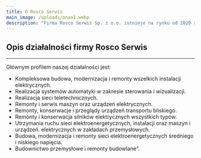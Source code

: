 ```yaml
---
title: O Rosco Serwis
main_image: /uploads/onas1.webp
description: "Firma Rosco Serwis Sp. z o.o. istnieje na rynku od 2020 roku powstała w wyniku podziału branży elektrycznej spółki Erbet. Tworzy ją wysokiej klasy zespół doświadczonych i wykwalifikowanych pracowników, którzy swoje umiejętności zdobywali przez wiele lat działając w branży elektrycznej, specjalizując się w utrzymaniu ruchu w zakładzie produkcyjnym oraz realizując liczne projekty w zakresie kompleksowej budowy i uruchomienia infrastruktury elektrycznej."
---
```


  <h2 class="text-center margin-space-auto">Opis działalności firmy Rosco Serwis</h2>  
  <hr class="margin-space-auto"/>

Głównym profilem naszej działalności jest:

- Kompleksowa budowa, modernizacja i remonty wszelkich instalacji elektrycznych.
- Realizacja systemów automatyki w zakresie sterowania i wizualizacji.
- Realizacja sieci teletechnicznych.
- Remonty i serwis maszyn oraz urządzeń elektrycznych.
- Remonty, konserwacje i przeglądy urządzeń transportu bliskiego.
- Remonty i konserwacja silników elektrycznych wszystkich typów.
- Utrzymania ruchu sieci elektroenergetycznych, instalacji oraz maszyn i urządzeń. elektrycznych w zakładach przemysłowych.
- Budowa, modernizacja i remonty sieci elektroenergetycznych średniego i niskiego napięcia.
- Budownictwo przemysłowe i remonty budowlane".
